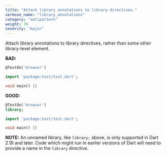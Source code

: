 ```yaml
---
title: "Attach library annotations to library directives."
verbose_name: "library_annotations"
category: "antipattern"
weight: 70
severity: "major"
---
```

Attach library annotations to library directives, rather than
some other library-level element.

**BAD:**
```dart
@TestOn('browser')

import 'package:test/test.dart';

void main() {}
```

**GOOD:**
```dart
@TestOn('browser')
library;

import 'package:test/test.dart';

void main() {}
```

**NOTE:** An unnamed library, like `library;` above, is only supported in Dart
2.19 and later. Code which might run in earlier versions of Dart will need to
provide a name in the `library` directive.
